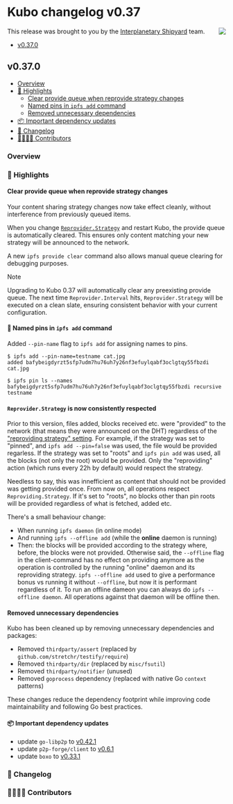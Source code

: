 # Kubo changelog v0.37

<a href="https://ipshipyard.com/"><img align="right" src="https://github.com/user-attachments/assets/39ed3504-bb71-47f6-9bf8-cb9a1698f272" /></a>

This release  was brought to you by the [Interplanetary Shipyard](https://ipshipyard.com/) team.

- [v0.37.0](#v0370)

## v0.37.0

- [Overview](#overview)
- [🔦 Highlights](#-highlights)
  - [Clear provide queue when reprovide strategy changes](#clear-provide-queue-when-reprovide-strategy-changes)
  - [Named pins in `ipfs add` command](#-named-pins-in-ipfs-add-command)
  - [Removed unnecessary dependencies](#removed-unnecessary-dependencies)
- [📦️ Important dependency updates](#-important-dependency-updates)
- [📝 Changelog](#-changelog)
- [👨‍👩‍👧‍👦 Contributors](#-contributors)

### Overview

### 🔦 Highlights

#### Clear provide queue when reprovide strategy changes

Your content sharing strategy changes now take effect cleanly, without interference from previously queued items.

When you change [`Reprovider.Strategy`](https://github.com/ipfs/kubo/blob/master/docs/config.md#reproviderstrategy) and restart Kubo, the provide queue is automatically cleared. This ensures only content matching your new strategy will be announced to the network.

A new `ipfs provide clear` command also allows manual queue clearing for debugging purposes.

> [!NOTE]
> Upgrading to Kubo 0.37 will automatically clear any preexisting provide queue. The next time `Reprovider.Interval` hits, `Reprovider.Strategy` will be executed on a clean slate, ensuring consistent behavior with your current configuration.

#### 🧷 Named pins in `ipfs add` command

Added `--pin-name` flag to `ipfs add` for assigning names to pins.

```console
$ ipfs add --pin-name=testname cat.jpg
added bafybeigdyrzt5sfp7udm7hu76uh7y26nf3efuylqabf3oclgtqy55fbzdi cat.jpg

$ ipfs pin ls --names
bafybeigdyrzt5sfp7udm7hu76uh7y26nf3efuylqabf3oclgtqy55fbzdi recursive testname
```

#### `Reprovider.Strategy` is now consistently respected

Prior to this version, files added, blocks received etc. were "provided" to the network (that means they were announced on the DHT) regardless of the ["reproviding strategy" setting](https://github.com/ipfs/kubo/blob/master/docs/config.md#reproviderstrategy). For example, if the strategy was set to "pinned", and `ipfs add --pin=false` was used, the file would be provided regarless. If the strategy was set to "roots" and `ipfs pin add` was used, all the blocks (not only the root) would be provided. Only the "reproviding" action (which runs every 22h by default) would respect the strategy.

Needless to say, this was innefficient as content that should not be provided was getting provided once. From now on, all operations respect `Reproviding.Strategy`. If it's set to "roots", no blocks other than pin roots will be provided regardless of what is fetched, added etc.

There's a small behaviour change:
  * When running `ipfs daemon` (in online mode)
  * And running `ipfs --offline add` (while the **online** daemon is running)
  * Then: the blocks will be provided according to the strategy where, before, the blocks were not provided. Otherwise said, the `--offline` flag in the client-command has no effect on providing anymore as the operation is controlled by the running "online" daemon and its reproviding strategy. `ipfs --offline add` used to give a performance bonus vs running it without `--offline`, but now it is performant regardless of it. To run an offline dameon you can always do `ipfs --offline daemon`. All operations against that daemon will be offline then.

#### Removed unnecessary dependencies

Kubo has been cleaned up by removing unnecessary dependencies and packages:

- Removed `thirdparty/assert` (replaced by `github.com/stretchr/testify/require`)
- Removed `thirdparty/dir` (replaced by `misc/fsutil`)
- Removed `thirdparty/notifier` (unused)
- Removed `goprocess` dependency (replaced with native Go `context` patterns)

These changes reduce the dependency footprint while improving code maintainability and following Go best practices.

#### 📦️ Important dependency updates

- update `go-libp2p` to [v0.42.1](https://github.com/libp2p/go-libp2p/releases/tag/v0.42.1)
- update `p2p-forge/client` to [v0.6.1](https://github.com/ipshipyard/p2p-forge/releases/tag/v0.6.1)
- update `boxo` to [v0.33.1](https://github.com/ipfs/boxo/releases/tag/v0.33.1)

### 📝 Changelog

### 👨‍👩‍👧‍👦 Contributors
